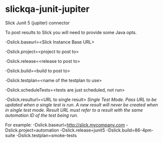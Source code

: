 # slickqa-junit-jupiter
Slick Junit 5 (jupiter) connector

To post results to Slick you will need to provide some Java opts.

-Dslick.baseurl=&lt;Slick Instance Base URL&gt;
  
-Dslick.project=&lt;project to post to&gt;

-Dslick.release=<release to post to&gt;

-Dslick.build=<build to post to&gt;

-Dslick.testplan=<name of the testplan to use&gt;

-Dslick.scheduleTests=<tests are just scheduled, not run&gt;

-Dslick.resulturl=&lt;URL to single result&gt; *Single Test Mode.  Pass URL to be updated when a single test is run. A new result will never be created when in single    test mode.  Result URL must refer to a result with the same automation ID of the test being run.*

For example:
-Dslick.baseurl=http://slick.mycompany.com -Dslick.project=automation -Dslick.release=junit5 -Dslick.build=86-4pm-suite -Dslick.testplan=smoke-tests

